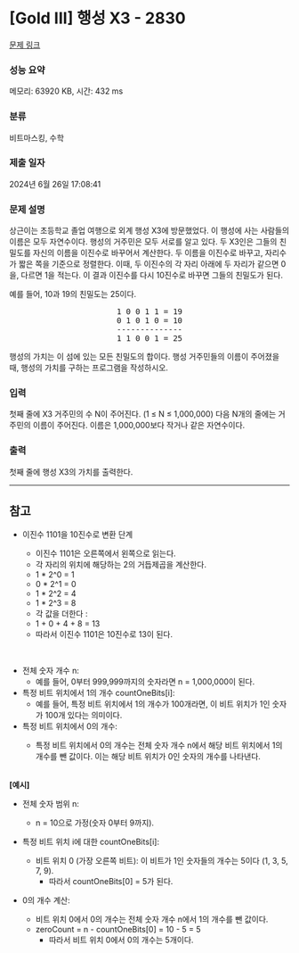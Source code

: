 # [Gold III] 행성 X3 - 2830 

[문제 링크](https://www.acmicpc.net/problem/2830) 

### 성능 요약

메모리: 63920 KB, 시간: 432 ms

### 분류

비트마스킹, 수학

### 제출 일자

2024년 6월 26일 17:08:41

### 문제 설명

<p>상근이는 초등학교 졸업 여행으로 외계 행성 X3에 방문했었다. 이 행성에 사는 사람들의 이름은 모두 자연수이다. 행성의 거주민은 모두 서로를 알고 있다. 두 X3인은 그들의 친밀도를 자신의 이름을 이진수로 바꾸어서 계산한다. 두 이름을 이진수로 바꾸고, 자리수가 짧은 쪽을 기준으로 정렬한다. 이때, 두 이진수의 각 자리 아래에 두 자리가 같으면 0을, 다르면 1을 적는다. 이 결과 이진수를 다시 10진수로 바꾸면 그들의 친밀도가 된다.</p>

<p>예를 들어, 10과 19의 친밀도는 25이다.</p>

<pre style="text-align: center;">1 0 0 1 1 = 19
0 1 0 1 0 = 10
--------------
1 1 0 0 1 = 25
</pre>

<p>행성의 가치는 이 섬에 있는 모든 친밀도의 합이다. 행성 거주민들의 이름이 주어졌을 때, 행성의 가치를 구하는 프로그램을 작성하시오.</p>

### 입력 

 <p>첫째 줄에 X3 거주민의 수 N이 주어진다. (1 ≤ N ≤ 1,000,000) 다음 N개의 줄에는 거주민의 이름이 주어진다. 이름은 1,000,000보다 작거나 같은 자연수이다.</p>

### 출력 

 <p>첫째 줄에 행성 X3의 가치를 출력한다.</p>

---
## 참고

- 이진수 1101을 10진수로 변환 단계

    - 이진수 1101은 오른쪽에서 왼쪽으로 읽는다.
    - 각 자리의 위치에 해당하는 2의 거듭제곱을 계산한다.
    - 1 * 2^0 = 1
    - 0 * 2^1 = 0
    - 1 * 2^2 = 4
    - 1 * 2^3 = 8
    - 각 값을 더한다 :
    - 1 + 0 + 4 + 8 = 13
    - 따라서 이진수 1101은 10진수로 13이 된다.
</br>

- 전체 숫자 개수 n:
    - 예를 들어, 0부터 999,999까지의 숫자라면 n = 1,000,000이 된다.
- 특정 비트 위치에서 1의 개수 countOneBits[i]:
    - 예를 들어, 특정 비트 위치에서 1의 개수가 100개라면, 이 비트 위치가 1인 숫자가 100개 있다는 의미이다.
- 특정 비트 위치에서 0의 개수:</p>
    - 특정 비트 위치에서 0의 개수는 전체 숫자 개수 n에서 해당 비트 위치에서 1의 개수를 뺀 값이다. 이는 해당 비트 위치가 0인 숫자의 개수를 나타낸다.
<p><br/><b>[예시]</b></p>

- 전체 숫자 범위 n:
   - n = 10으로 가정(숫자 0부터 9까지).
- 특정 비트 위치 i에 대한 countOneBits[i]:
   - 비트 위치 0 (가장 오른쪽 비트): 이 비트가 1인 숫자들의 개수는 5이다 (1, 3, 5, 7, 9).
      - 따라서 countOneBits[0] = 5가 된다.

- 0의 개수 계산:
    - 비트 위치 0에서 0의 개수는 전체 숫자 개수 n에서 1의 개수를 뺀 값이다.
    - zeroCount = n - countOneBits[0] = 10 - 5 = 5
       - 따라서 비트 위치 0에서 0의 개수는 5개이다.

